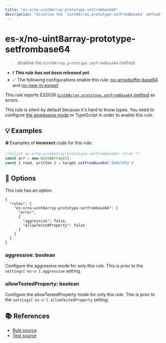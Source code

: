 ```yaml
---
title: "es-x/no-uint8array-prototype-setfrombase64"
description: "disallow the `Uint8Array.prototype.setFromBase64` method"
---
```


# es-x/no-uint8array-prototype-setfrombase64
> disallow the `Uint8Array.prototype.setFromBase64` method

- ❗ <badge text="This rule has not been released yet." vertical="middle" type="error"> ***This rule has not been released yet.*** </badge>
- ✅ The following configurations enable this rule: [no-arraybuffer-base64] and [no-new-in-esnext]

This rule reports ES2026 [`Uint8Array.prototype.setFromBase64` method](https://github.com/tc39/proposal-arraybuffer-base64) as errors.

This rule is silent by default because it's hard to know types. You need to configure [the aggressive mode](../#the-aggressive-mode) or TypeScript in order to enable this rule.

## 💡 Examples

⛔ Examples of **incorrect** code for this rule:

<eslint-playground type="bad">

```js
/*eslint es-x/no-uint8array-prototype-setfrombase64: error */
const arr = new Uint8Array(8);
const { read, written } = target.setFromBase64('Zm9vYmFy')
```

</eslint-playground>

## 🔧 Options

This rule has an option.

```jsonc
{
  "rules": {
    "es-x/no-uint8array-prototype-setfrombase64": [
      "error",
      {
        "aggressive": false,
        "allowTestedProperty": false
      }
    ]
  }
}
```

### aggressive: boolean

Configure the aggressive mode for only this rule.
This is prior to the `settings['es-x'].aggressive` setting.

### allowTestedProperty: boolean

Configure the allowTestedProperty mode for only this rule.
This is prior to the `settings['es-x'].allowTestedProperty` setting.

## 📚 References

- [Rule source](https://github.com/eslint-community/eslint-plugin-es-x/blob/master/lib/rules/no-uint8array-prototype-setfrombase64.js)
- [Test source](https://github.com/eslint-community/eslint-plugin-es-x/blob/master/tests/lib/rules/no-uint8array-prototype-setfrombase64.js)

[no-arraybuffer-base64]: ../configs/index.md#no-arraybuffer-base64
[no-new-in-esnext]: ../configs/index.md#no-new-in-esnext
